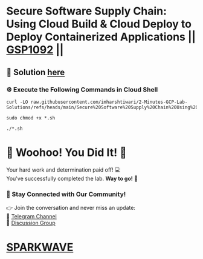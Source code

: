 # Secure Software Supply Chain: Using Cloud Build & Cloud Deploy to Deploy Containerized Applications || [GSP1092](https://www.cloudskillsboost.google/focuses/50453?parent=catalog) ||

## 🔑 Solution [here](https://youtu.be/626KNcBotCk)

### ⚙️ Execute the Following Commands in Cloud Shell

```
curl -LO raw.githubusercontent.com/imharshtiwari/2-Minutes-GCP-Lab-Solutions/refs/heads/main/Secure%20Software%20Supply%20Chain%20Using%20Cloud%20Build%20%26%20Cloud%20Deploy%20to%20Deploy%20Containerized%20Applications/gsp1092.sh

sudo chmod +x *.sh

./*.sh
```

# 🎉 Woohoo! You Did It! 🎉  

Your hard work and determination paid off! 💻  
You've successfully completed the lab. **Way to go!** 🚀

### 💬 Stay Connected with Our Community!  
👉 Join the conversation and never miss an update:  
📢 [Telegram Channel](https://t.me/sparkwave.01)  
👥 [Discussion Group](https://t.me/sparkwave.01chats)  

# [SPARKWAVE](https://www.youtube.com/@sparkwave.01)
